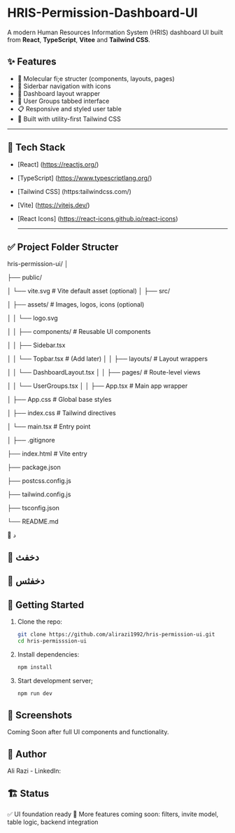 # HRIS-Permission-Dashboard-UI

A modern Human Resources Information System (HRIS) dashboard UI built from **React**, **TypeScript**, **Vitee** and **Tailwind CSS**. 

## ✨ Features 

- 📂 Molecular fi;e structer (components, layouts, pages)
- 📑 Siderbar navigation with icons
- 🧭 Dashboard layout wrapper
- 👥 User Groups tabbed interface
- 📋 Responsive and styled user table
- 💅 Built with utility-first Tailwind CSS
---

## 🔧 Tech Stack
- [React] (https://reactjs.org/)
- [TypeScript] (https://www.typescriptlang.org/)
- [Tailwind CSS] (https:tailwindcss.com/)
- [Vite] (https://vitejs.dev/)
- [React Icons] (https://react-icons.github.io/react-icons)

  ----

## ✅ Project Folder Structer 

hris-permission-ui/
│

├── public/

│   └── vite.svg                    # Vite default asset (optional)
│
├── src/

│   ├── assets/                     # Images, logos, icons (optional)

│   │   └── logo.svg

│
│   ├── components/                 # Reusable UI components

│   │   ├── Sidebar.tsx

│   │   └── Topbar.tsx             # (Add later)
│
│   ├── layouts/                    # Layout wrappers

│   │   └── DashboardLayout.tsx
│
│   ├── pages/                      # Route-level views

│   │   └── UserGroups.tsx
│
│   ├── App.tsx                     # Main app wrapper

│   ├── App.css                     # Global base styles

│   ├── index.css                   # Tailwind directives

│   └── main.tsx                    # Entry point

│
├── .gitignore

├── index.html                      # Vite entry

├── package.json

├── postcss.config.js

├── tailwind.config.js

├── tsconfig.json

└── README.md

🧠 د 
## 🧠 دخفث


## 🧠 دخفثس 















  ## 🚀 Getting Started

  1. Clone the repo:
     ```bash
     git clone https://github.com/alirazi1992/hris-permission-ui.git
     cd hris-permisssion-ui
     ```

  2. Install dependencies:
     ```bash
     npm install
     ```
  3. Start development server;
     ```bash
     npm run dev
     ```

## 📸 Screenshots 

Coming Soon after full UI components and functionality. 

## 🧠 Author 
Ali Razi - LinkedIn: 

## 🏗️ Status 

✅ UI foundation ready 
🚧 More features coming soon: filters, invite model, table logic, backend integration 


     

     

